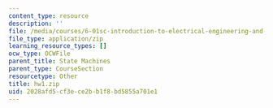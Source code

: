 ```yaml
---
content_type: resource
description: ''
file: /media/courses/6-01sc-introduction-to-electrical-engineering-and-computer-science-i-spring-2011/2028afd5cf3ece2bb1f8bd5855a701e1_hw1.zip
file_type: application/zip
learning_resource_types: []
ocw_type: OCWFile
parent_title: State Machines
parent_type: CourseSection
resourcetype: Other
title: hw1.zip
uid: 2028afd5-cf3e-ce2b-b1f8-bd5855a701e1
---
```

